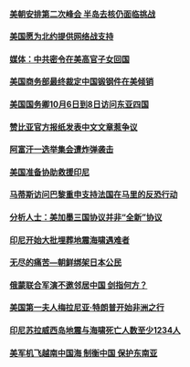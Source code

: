 #### [美朝安排第二次峰会 半岛去核仍面临挑战](../pages/z__yoerrvp/4597575.md) 

#### [美国愿为北约提供网络战支持](../pages/z__yoerrvp/4597550.md) 

#### [媒体：中共密令在美高官子女回国](../pages/z__yoerrvp/4597546.md) 

#### [美国商务部最终裁定中国锻钢件在美倾销](../pages/z__yoerrvp/4597494.md) 

#### [美国国务卿10月6日到8日访问东亚四国](../pages/z__yoerrvp/4597434.md) 

#### [赞比亚官方报纸发表中文文章惹争议](../pages/z__yoerrvp/4597024.md) 

#### [阿富汗一选举集会遭炸弹袭击](../pages/z__yoerrvp/4597004.md) 

#### [美国准备协助救援印尼](../pages/z__yoerrvp/4596999.md) 

#### [马蒂斯访问巴黎重申支持法国在马里的反恐行动](../pages/z__yoerrvp/4596713.md) 

#### [分析人士：美加墨三国协议并非“全新”协议](../pages/z__yoerrvp/4596640.md) 

#### [印尼开始大批埋葬地震海啸遇难者](../pages/z__yoerrvp/4596601.md) 

#### [无尽的痛苦—朝鲜绑架日本公民](../pages/z__yoerrvp/4596303.md) 

#### [俄蒙联合军演不邀邻居中国 剑指何方？](../pages/z__yoerrvp/4596105.md) 

#### [美国第一夫人梅拉尼亚·特朗普开始非洲之行](../pages/z__yoerrvp/4596099.md) 

#### [印尼苏拉威西岛地震与海啸死亡人数至少1234人](../pages/z__yoerrvp/4596053.md) 

#### [美军机飞越南中国海 制衡中国 保护东南亚](../pages/z__yoerrvp/4595910.md) 

